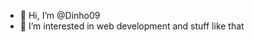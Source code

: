 - 👋 Hi, I’m @Dinho09
- 👀 I’m interested in web development and stuff like that

<!---
Dinho09/Dinho09 is a ✨ special ✨ repository because its `README.md` (this file) appears on your GitHub profile.
You can click the Preview link to take a look at your changes.
--->
